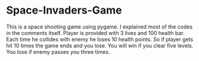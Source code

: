 # Space-Invaders-Game
This is a space shooting game using pygame. I explained most of the codes in the comments itself. Player is provided with 3 lives and 100 health bar. Each time he collides with enemy he loses 10 health points. So if player gets hit 10 times the game ends and you lose. You will win if you clear five levels. You lose if enemy passes you three times.
